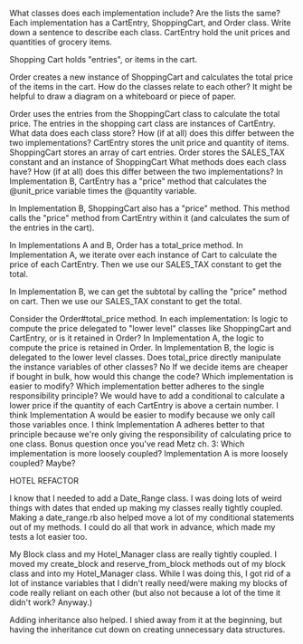 What classes does each implementation include? Are the lists the same?
  Each implementation has a CartEntry, ShoppingCart, and Order class.
Write down a sentence to describe each class.
  CartEntry hold the unit prices and quantities of grocery items.

  Shopping Cart holds "entries", or items in the cart.

  Order creates a new instance of ShoppingCart and calculates the total price of the items in the cart.
How do the classes relate to each other? It might be helpful to draw a diagram on a whiteboard or piece of paper.

  Order uses the entries from the ShoppingCart class to calculate the total price. The entries in the shopping cart class are instances of CartEntry.
What data does each class store? How (if at all) does this differ between the two implementations?
  CartEntry stores the unit price and quantity of items.
  ShoppingCart stores an array of cart entries.
  Order stores the SALES_TAX constant and an instance of ShoppingCart
What methods does each class have? How (if at all) does this differ between the two implementations?
  In Implementation B, CartEntry has a "price" method that calculates the @unit_price variable times the @quantity variable.

  In Implementation B, ShoppingCart also has a "price" method. This method calls the "price" method from CartEntry within it (and calculates the sum of the entries in the cart).

  In Implementations A and B, Order has a total_price method. In Implementation A, we iterate over each instance of Cart to calculate the price of each CartEntry. Then we use our SALES_TAX constant to get the total.

  In Implementation B, we can get the subtotal by calling the "price" method on cart. Then we use our SALES_TAX constant to get the total.

Consider the Order#total_price method. In each implementation:
Is logic to compute the price delegated to "lower level" classes like ShoppingCart and CartEntry, or is it retained in Order?
  In Implementation A, the logic to compute the price is retained in Order. In Implementation B, the logic is delegated to the lower level classes.
Does total_price directly manipulate the instance variables of other classes?
  No
If we decide items are cheaper if bought in bulk, how would this change the code? Which implementation is easier to modify?
Which implementation better adheres to the single responsibility principle?
  We would have to add a conditional to calculate a lower price if the quantity of each CartEntry is above a certain number. I think Implementation A would be easier to modify because we only call those variables once. I think Implementation A adheres better to that principle because we're only giving the responsibility of calculating price to one class.
Bonus question once you've read Metz ch. 3: Which implementation is more loosely coupled? Implementation A is more loosely coupled? Maybe?



HOTEL REFACTOR

I know that I needed to add a Date_Range class. I was doing lots of weird things with dates that ended up making my classes really tightly coupled. Making a date_range.rb also helped move a lot of my conditional statements out of my methods. I could do all that work in advance, which made my tests a lot easier too. 

My Block class and my Hotel_Manager class are really tightly coupled. 
  I moved my create_block and reserve_from_block methods out of my block class and into my Hotel_Manager class. While I was doing this, I got rid of a lot of instance variables that I didn't really need/were making my blocks of code really reliant on each other (but also not because a lot of the time it didn't work? Anyway.)

  Adding inheritance also helped. I shied away from it at the beginning, but having the inheritance cut down on creating unnecessary data structures.

